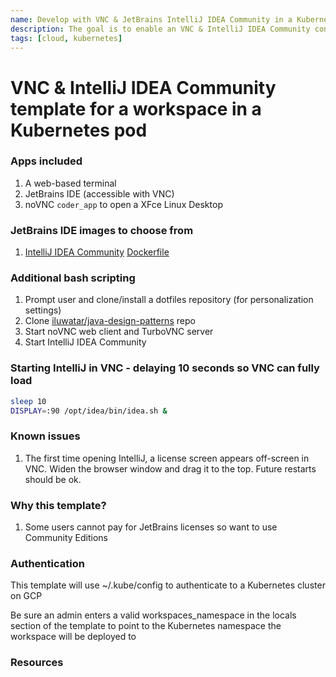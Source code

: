```yaml
---
name: Develop with VNC & JetBrains IntelliJ IDEA Community in a Kubernetes pod
description: The goal is to enable an VNC & IntelliJ IDEA Community container for a browser experience
tags: [cloud, kubernetes]
---
```


# VNC & IntelliJ IDEA Community template for a workspace in a Kubernetes pod

### Apps included
1. A web-based terminal
1. JetBrains IDE (accessible with VNC)
1. noVNC `coder_app` to open a XFce Linux Desktop

### JetBrains IDE images to choose from
1. [IntelliJ IDEA Community](https://www.jetbrains.com/idea/download/) [Dockerfile](https://github.com/sharkymark/dockerfiles/blob/main/intellij-idea/vnc/Dockerfile)

### Additional bash scripting
1. Prompt user and clone/install a dotfiles repository (for personalization settings)
1. Clone [iluwatar/java-design-patterns](https://github.com/iluwatar/java-design-patterns) repo
1. Start noVNC web client and TurboVNC server
1. Start IntelliJ IDEA Community

### Starting IntelliJ in VNC - delaying 10 seconds so VNC can fully load
``` sh
sleep 10
DISPLAY=:90 /opt/idea/bin/idea.sh &
```

### Known issues
1. The first time opening IntelliJ, a license screen appears off-screen in VNC. Widen the browser window and drag it to the top. Future restarts should be ok.

### Why this template?
1. Some users cannot pay for JetBrains licenses so want to use Community Editions

### Authentication

This template will use ~/.kube/config to authenticate to a Kubernetes cluster on GCP

Be sure an admin enters a valid workspaces_namespace in the locals section of the template to point to the Kubernetes namespace the workspace will be deployed to

### Resources
